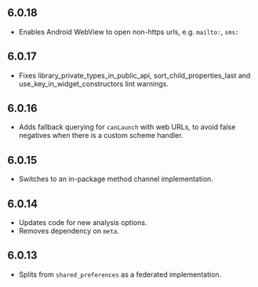 ## 6.0.18

* Enables Android WebView to open non-https urls, e.g. `mailto:`, `sms:`

## 6.0.17

* Fixes library_private_types_in_public_api, sort_child_properties_last and use_key_in_widget_constructors
  lint warnings.

## 6.0.16

* Adds fallback querying for `canLaunch` with web URLs, to avoid false negatives
  when there is a custom scheme handler.

## 6.0.15

* Switches to an in-package method channel implementation.

## 6.0.14

* Updates code for new analysis options.
* Removes dependency on `meta`.

## 6.0.13

* Splits from `shared_preferences` as a federated implementation.
